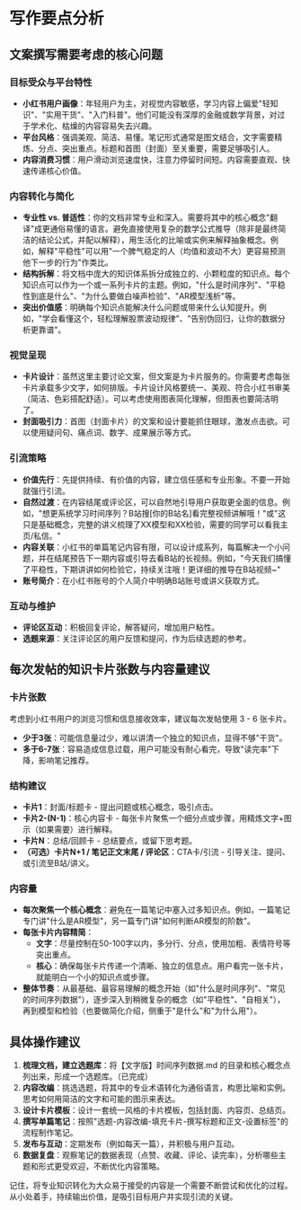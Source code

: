 # 写作要点分析

## 文案撰写需要考虑的核心问题

### 目标受众与平台特性

- **小红书用户画像**：年轻用户为主，对视觉内容敏感，学习内容上偏爱"轻知识"、"实用干货"、"入门科普"。他们可能没有深厚的金融或数学背景，对过于学术化、枯燥的内容容易失去兴趣。
- **平台风格**：强调美观、简洁、易懂。笔记形式通常是图文结合，文字需要精炼、分点、突出重点。标题和首图（封面）至关重要，需要足够吸引人。
- **内容消费习惯**：用户滑动浏览速度快，注意力停留时间短。内容需要直观、快速传递核心价值。

### 内容转化与简化

- **专业性 vs. 普适性**：你的文档非常专业和深入。需要将其中的核心概念"翻译"成更通俗易懂的语言。避免直接使用复杂的数学公式推导（除非是最终简洁的结论公式，并配以解释），用生活化的比喻或实例来解释抽象概念。例如，解释"平稳性"可以用"一个脾气稳定的人（均值和波动不大）更容易预测他下一步的行为"作类比。
- **结构拆解**：将文档中庞大的知识体系拆分成独立的、小颗粒度的知识点。每个知识点可以作为一个或一系列卡片的主题。例如，"什么是时间序列"、"平稳性到底是什么"、"为什么要做白噪声检验"、"AR模型浅析"等。
- **突出价值感**：明确每个知识点能解决什么问题或带来什么认知提升。例如，"学会看懂这个，轻松理解股票波动规律"、"告别伪回归，让你的数据分析更靠谱"。

### 视觉呈现

- **卡片设计**：虽然这里主要讨论文案，但文案是为卡片服务的。你需要考虑每张卡片承载多少文字，如何排版。卡片设计风格要统一、美观、符合小红书审美（简洁、色彩搭配舒适）。可以考虑使用图表简化理解，但图表也要简洁明了。
- **封面吸引力**：首图（封面卡片）的文案和设计要能抓住眼球，激发点击欲。可以使用疑问句、痛点词、数字、成果展示等方式。

### 引流策略

- **价值先行**：先提供持续、有价值的内容，建立信任感和专业形象。不要一开始就强行引流。
- **自然过渡**：在内容结尾或评论区，可以自然地引导用户获取更全面的信息。例如，"想更系统学习时间序列？B站搜[你的B站名]看完整视频讲解哦！"或"这只是基础概念，完整的讲义梳理了XX模型和XX检验，需要的同学可以看我主页/私信。"
- **内容关联**：小红书的单篇笔记内容有限，可以设计成系列，每篇解决一个小问题，并在结尾预告下一期内容或引导去看B站的长视频。例如，"今天我们搞懂了平稳性，下期讲讲如何检验它，持续关注哦！更详细的推导在B站视频~"
- **账号简介**：在小红书账号的个人简介中明确B站账号或讲义获取方式。

### 互动与维护

- **评论区互动**：积极回复评论，解答疑问，增加用户粘性。
- **选题来源**：关注评论区的用户反馈和提问，作为后续选题的参考。

## 每次发帖的知识卡片张数与内容量建议

### 卡片张数

考虑到小红书用户的浏览习惯和信息接收效率，建议每次发帖使用 3 - 6 张卡片。

- **少于3张**：可能信息量过少，难以讲清一个独立的知识点，显得不够"干货"。
- **多于6-7张**：容易造成信息过载，用户可能没有耐心看完，导致"读完率"下降，影响笔记推荐。

### 结构建议

- **卡片1**：封面/标题卡 - 提出问题或核心概念，吸引点击。
- **卡片2-(N-1)**：核心内容卡 - 每张卡片聚焦一个细分点或步骤，用精炼文字+图示（如果需要）进行解释。
- **卡片N**：总结/回顾卡 - 总结要点，或留下思考题。
- **（可选）卡片N+1 / 笔记正文末尾 / 评论区**：CTA卡/引流 - 引导关注、提问、或引流至B站/讲义。

### 内容量

- **每次聚焦一个核心概念**：避免在一篇笔记中塞入过多知识点。例如，一篇笔记专门讲"什么是AR模型"，另一篇专门讲"如何判断AR模型的阶数"。
- **每张卡片内容精简**：
  - **文字**：尽量控制在50-100字以内，多分行、分点，使用加粗、表情符号等突出重点。
  - **核心**：确保每张卡片传递一个清晰、独立的信息点。用户看完一张卡片，就能明白一个小的知识点或步骤。
- **整体节奏**：从最基础、最容易理解的概念开始（如"什么是时间序列"、"常见的时间序列数据"），逐步深入到稍微复杂的概念（如"平稳性"、"自相关"），再到模型和检验（也要做简化介绍，侧重于"是什么"和"为什么用"）。

## 具体操作建议

1. **梳理文档，建立选题库**：将【文字版】时间序列数据.md 的目录和核心概念点列出来，形成一个选题库。（已完成）
2. **内容改编**：挑选选题，将其中的专业术语转化为通俗语言，构思比喻和实例。思考如何用简洁的文字和可能的图示来表达。
3. **设计卡片模板**：设计一套统一风格的卡片模板，包括封面、内容页、总结页。
4. **撰写单篇笔记**：按照"选题-内容改编-填充卡片-撰写标题和正文-设置标签"的流程制作笔记。
5. **发布与互动**：定期发布（例如每天一篇），并积极与用户互动。
6. **数据复盘**：观察笔记的数据表现（点赞、收藏、评论、读完率），分析哪些主题和形式更受欢迎，不断优化内容策略。

记住，将专业知识转化为大众易于接受的内容是一个需要不断尝试和优化的过程。从小处着手，持续输出价值，是吸引目标用户并实现引流的关键。